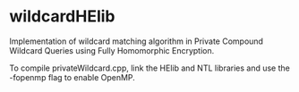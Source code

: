 # wildcardHElib

Implementation of wildcard matching algorithm in Private Compound Wildcard
Queries using Fully Homomorphic Encryption.

To compile privateWildcard.cpp, link the HElib and NTL libraries and use the -fopenmp flag to enable OpenMP.
